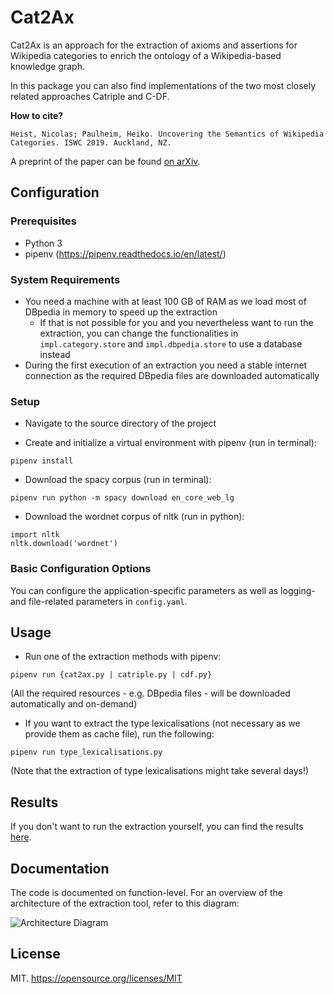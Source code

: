 # Cat2Ax

Cat2Ax is an approach for the extraction of axioms and assertions for Wikipedia categories to enrich the ontology of a Wikipedia-based knowledge graph.


In this package you can also find implementations of the two most closely related approaches Catriple and C-DF.

__How to cite?__

```Heist, Nicolas; Paulheim, Heiko. Uncovering the Semantics of Wikipedia Categories. ISWC 2019. Auckland, NZ.```

A preprint of the paper can be found [on arXiv](https://arxiv.org/submit/2748142).

## Configuration
### Prerequisites
- Python 3
- pipenv (https://pipenv.readthedocs.io/en/latest/)

### System Requirements
- You need a machine with at least 100 GB of RAM as we load most of DBpedia in memory to speed up the extraction
  - If that is not possible for you and you nevertheless want to run the extraction, you can change the functionalities in `impl.category.store` and `impl.dbpedia.store` to use a database instead 
- During the first execution of an extraction you need a stable internet connection as the required DBpedia files are downloaded automatically 

### Setup

- Navigate to the source directory of the project

- Create and initialize a virtual environment with pipenv (run in terminal):
```
pipenv install
```

- Download the spacy corpus (run in terminal):
```
pipenv run python -m spacy download en_core_web_lg
```

- Download the wordnet corpus of nltk (run in python):
```
import nltk
nltk.download('wordnet')
```

### Basic Configuration Options

You can configure the application-specific parameters as well as logging- and file-related parameters in `config.yaml`. 

## Usage

- Run one of the extraction methods with pipenv:
```
pipenv run {cat2ax.py | catriple.py | cdf.py}
```
(All the required resources - e.g. DBpedia files - will be downloaded automatically and on-demand)

- If you want to extract the type lexicalisations (not necessary as we provide them as cache file), run the following:
```
pipenv run type_lexicalisations.py
```
(Note that the extraction of type lexicalisations might take several days!)

## Results

If you don't want to run the extraction yourself, you can find the results [here](http://data.dws.informatik.uni-mannheim.de/Cat2Ax/).

## Documentation

The code is documented on function-level. For an overview of the architecture of the extraction tool, refer to this diagram:

![Architecture Diagram](documentation/architecture_diagram.jpg)

## License
MIT.
https://opensource.org/licenses/MIT
